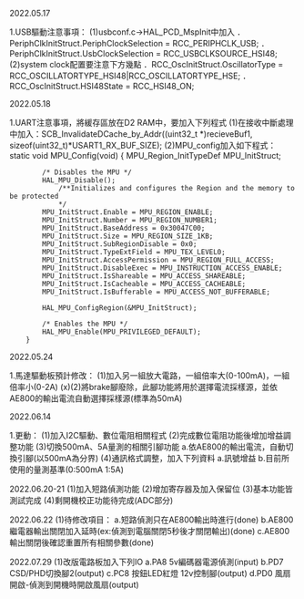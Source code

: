 2022.05.17

1.USB驅動注意事項：
    (1)usbconf.c->HAL_PCD_MspInit中加入
        ．PeriphClkInitStruct.PeriphClockSelection = RCC_PERIPHCLK_USB;
        ．PeriphClkInitStruct.UsbClockSelection = RCC_USBCLKSOURCE_HSI48;
    (2)system clock配置要注意下方幾點
        ．RCC_OscInitStruct.OscillatorType = RCC_OSCILLATORTYPE_HSI48|RCC_OSCILLATORTYPE_HSE;
        ．RCC_OscInitStruct.HSI48State = RCC_HSI48_ON;

2022.05.18

1.UART注意事項，將緩存區放在D2 RAM中，要加入下列程式
    (1)在接收中斷處理中加入：SCB_InvalidateDCache_by_Addr((uint32_t *)recieveBuf1, sizeof(uint32_t)*USART1_RX_BUF_SIZE);
    (2)MPU_config加入如下程式：
        static void MPU_Config(void)
        {
            MPU_Region_InitTypeDef MPU_InitStruct;

            /* Disables the MPU */
            HAL_MPU_Disable();
                /**Initializes and configures the Region and the memory to be protected 
                */
            MPU_InitStruct.Enable = MPU_REGION_ENABLE;
            MPU_InitStruct.Number = MPU_REGION_NUMBER1;
            MPU_InitStruct.BaseAddress = 0x30047C00;
            MPU_InitStruct.Size = MPU_REGION_SIZE_1KB;
            MPU_InitStruct.SubRegionDisable = 0x0;
            MPU_InitStruct.TypeExtField = MPU_TEX_LEVEL0;
            MPU_InitStruct.AccessPermission = MPU_REGION_FULL_ACCESS;
            MPU_InitStruct.DisableExec = MPU_INSTRUCTION_ACCESS_ENABLE;
            MPU_InitStruct.IsShareable = MPU_ACCESS_SHAREABLE;
            MPU_InitStruct.IsCacheable = MPU_ACCESS_CACHEABLE;
            MPU_InitStruct.IsBufferable = MPU_ACCESS_NOT_BUFFERABLE;

            HAL_MPU_ConfigRegion(&MPU_InitStruct);

            /* Enables the MPU */
            HAL_MPU_Enable(MPU_PRIVILEGED_DEFAULT);
        }

2022.05.24

1.馬達驅動板預計修改：
    (1)加入另一組放大電路，一組倍率大(0-100mA)，一組倍率小(0-2A)
    (x)(2)將brake腳廢除，此腳功能將用於選擇電流採樣源，並依AE800的輸出電流自動選擇採樣源(標準為50mA)

2022.06.14

1.更動：
    (1)加入I2C驅動、數位電阻相關程式
    (2)完成數位電阻功能後增加增益調整功能
    (3)切換500mA、5A量測的相關引腳功能
        a.依AE800的輸出電流，自動切換引腳(以500mA為分界)
    (4)通訊格式調整，加入下列資料
        a.訊號增益
        b.目前所使用的量測基準(0:500mA 1:5A)

2022.06.20-21
    (1)加入短路偵測功能
    (2)增加寄存器及加入保留位
    (3)基本功能皆測試完成
    (4)剩開機校正功能待完成(ADC部分)

2022.06.22
    (1)待修改項目：
        a.短路偵測只在AE800輸出時進行(done)
        b.AE800繼電器輸出關閉加入延時(ex:偵測到電腦關閉5秒後才關閉輸出)(done)
        c.AE800輸出關閉後確認重置所有相關參數(done)

2022.07.29
    (1)改版電路板加入下列IO
        a.PA8 5v編碼器電源偵測(input)
        b.PD7 CSD/PHD切換腳2(output)
        c.PC8 按鈕LED紅燈 12v控制腳(output)
        d.PD0 風扇開啟-偵測到開機時開啟風扇(output)